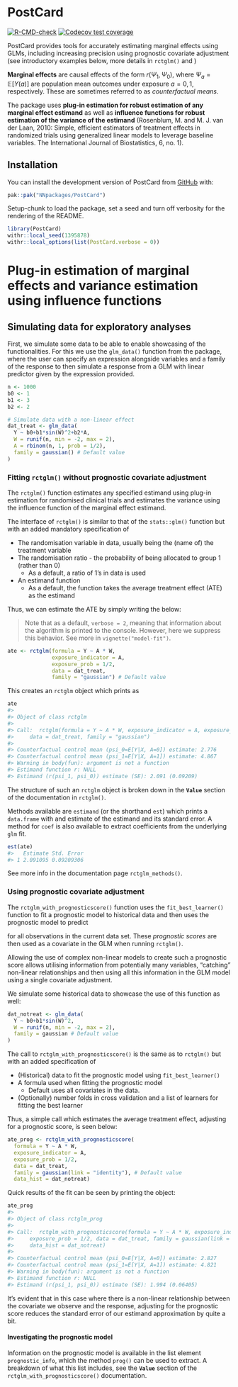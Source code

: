 
<!-- README.md is generated from README.Rmd. Please edit that file -->

# PostCard

<!-- badges: start -->

[![R-CMD-check](https://github.com/NNpackages/PostCard/actions/workflows/R-CMD-check.yaml/badge.svg)](https://github.com/NNpackages/PostCard/actions/workflows/R-CMD-check.yaml)
[![Codecov test
coverage](https://codecov.io/gh/NNpackages/PostCard/graph/badge.svg)](https://app.codecov.io/gh/NNpackages/PostCard)
<!-- badges: end -->

PostCard provides tools for accurately estimating marginal effects using
GLMs, including increasing precision using prognostic covariate
adjustment (see introductory examples below, more details in `rctglm()`
and )

**Marginal effects** are causal effects of the form $r(\Psi_1, \Psi_0)$,
where $\Psi_a=\mathbb{E}[Y(a)]$ are population mean outcomes under
exposure $a=0, 1$, respectively. These are sometimes referred to as
*counterfactual means*.

The package uses **plug-in estimation for robust estimation of any
marginal effect estimand** as well as **influence functions for robust
estimation of the variance of the estimand** (Rosenblum, M. and M. J.
van der Laan, 2010: Simple, efficient estimators of treatment effects in
randomized trials using generalized linear models to leverage baseline
variables. The International Journal of Biostatistics, 6, no. 1).

## Installation

You can install the development version of PostCard from
[GitHub](https://github.com/) with:

``` r
pak::pak("NNpackages/PostCard")
```

Setup-chunk to load the package, set a seed and turn off verbosity for
the rendering of the README.

``` r
library(PostCard)
withr::local_seed(1395878)
withr::local_options(list(PostCard.verbose = 0))
```

# Plug-in estimation of marginal effects and variance estimation using influence functions

## Simulating data for exploratory analyses

First, we simulate some data to be able to enable showcasing of the
functionalities. For this we use the `glm_data()` function from the
package, where the user can specify an expression alongside variables
and a family of the response to then simulate a response from a GLM with
linear predictor given by the expression provided.

``` r
n <- 1000
b0 <- 1
b1 <- 3
b2 <- 2

# Simulate data with a non-linear effect
dat_treat <- glm_data(
  Y ~ b0+b1*sin(W)^2+b2*A,
  W = runif(n, min = -2, max = 2),
  A = rbinom(n, 1, prob = 1/2),
  family = gaussian() # Default value
)
```

### Fitting `rctglm()` without prognostic covariate adjustment

The `rctglm()` function estimates any specified estimand using plug-in
estimation for randomised clinical trials and estimates the variance
using the influence function of the marginal effect estimand.

The interface of `rctglm()` is similar to that of the `stats::glm()`
function but with an added mandatory specification of

- The randomisation variable in data, usually being the (name of) the
  treatment variable
- The randomisation ratio - the probability of being allocated to group
  1 (rather than 0)
  - As a default, a ratio of 1’s in data is used
- An estimand function
  - As a default, the function takes the average treatment effect (ATE)
    as the estimand

Thus, we can estimate the ATE by simply writing the below:

> Note that as a default, `verbose = 2`, meaning that information about
> the algorithm is printed to the console. However, here we suppress
> this behavior. See more in `vignette("model-fit")`.

``` r
ate <- rctglm(formula = Y ~ A * W,
              exposure_indicator = A,
              exposure_prob = 1/2,
              data = dat_treat,
              family = "gaussian") # Default value
```

This creates an `rctglm` object which prints as

``` r
ate
#> 
#> Object of class rctglm 
#> 
#> Call:  rctglm(formula = Y ~ A * W, exposure_indicator = A, exposure_prob = 1/2, 
#>     data = dat_treat, family = "gaussian")
#> 
#> Counterfactual control mean (psi_0=E[Y|X, A=0]) estimate: 2.776
#> Counterfactual control mean (psi_1=E[Y|X, A=1]) estimate: 4.867
#> Warning in body(fun): argument is not a function
#> Estimand function r: NULL
#> Estimand (r(psi_1, psi_0)) estimate (SE): 2.091 (0.09209)
```

The structure of such an `rctglm` object is broken down in the
**`Value`** section of the documentation in `rctglm()`.

Methods available are `estimand` (or the shorthand `est`) which prints a
`data.frame` with and estimate of the estimand and its standard error. A
method for `coef` is also available to extract coefficients from the
underlying `glm` fit.

``` r
est(ate)
#>   Estimate Std. Error
#> 1 2.091095 0.09209306
```

See more info in the documentation page `rctglm_methods()`.

### Using prognostic covariate adjustment

The `rctglm_with_prognosticscore()` function uses the
`fit_best_learner()` function to fit a prognostic model to historical
data and then uses the prognostic model to predict

for all observations in the current data set. These *prognostic scores*
are then used as a covariate in the GLM when running `rctglm()`.

Allowing the use of complex non-linear models to create such a
prognostic score allows utilising information from potentially many
variables, “catching” non-linear relationships and then using all this
information in the GLM model using a single covariate adjustment.

We simulate some historical data to showcase the use of this function as
well:

``` r
dat_notreat <- glm_data(
  Y ~ b0+b1*sin(W)^2,
  W = runif(n, min = -2, max = 2),
  family = gaussian # Default value
)
```

The call to `rctglm_with_prognosticscore()` is the same as to `rctglm()`
but with an added specification of

- (Historical) data to fit the prognostic model using
  `fit_best_learner()`
- A formula used when fitting the prognostic model
  - Default uses all covariates in the data.
- (Optionally) number folds in cross validation and a list of learners
  for fitting the best learner

Thus, a simple call which estimates the average treatment effect,
adjusting for a prognostic score, is seen below:

``` r
ate_prog <- rctglm_with_prognosticscore(
  formula = Y ~ A * W,
  exposure_indicator = A,
  exposure_prob = 1/2,
  data = dat_treat,
  family = gaussian(link = "identity"), # Default value
  data_hist = dat_notreat)
```

Quick results of the fit can be seen by printing the object:

``` r
ate_prog
#> 
#> Object of class rctglm_prog 
#> 
#> Call:  rctglm_with_prognosticscore(formula = Y ~ A * W, exposure_indicator = A, 
#>     exposure_prob = 1/2, data = dat_treat, family = gaussian(link = "identity"), 
#>     data_hist = dat_notreat)
#> 
#> Counterfactual control mean (psi_0=E[Y|X, A=0]) estimate: 2.827
#> Counterfactual control mean (psi_1=E[Y|X, A=1]) estimate: 4.821
#> Warning in body(fun): argument is not a function
#> Estimand function r: NULL
#> Estimand (r(psi_1, psi_0)) estimate (SE): 1.994 (0.06405)
```

It’s evident that in this case where there is a non-linear relationship
between the covariate we observe and the response, adjusting for the
prognostic score reduces the standard error of our estimand
approximation by quite a bit.

#### Investigating the prognostic model

Information on the prognostic model is available in the list element
`prognostic_info`, which the method `prog()` can be used to extract. A
breakdown of what this list includes, see the **`Value`** section of the
`rctglm_with_prognosticscore()` documentation.
